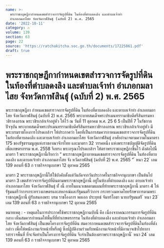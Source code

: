 ```yaml
---
name: >-
  พระราชกฤษฎีกากำหนดเขตสำรวจการจัดรูปที่ดิน ในท้องที่ตำบลดงลิง และตำบลเจ้าท่า
  อำเภอกมลาไสย จังหวัดกาฬสินธุ์ (ฉบับที่ 2) พ.ศ. 2565
date: '2022-10-11'
category: ก
volume: 139
section: 63
page: 22
source: 'https://ratchakitcha.soc.go.th/documents/17225861.pdf'
draft: true
---
```


# พระราชกฤษฎีกากำหนดเขตสำรวจการจัดรูปที่ดิน ในท้องที่ตำบลดงลิง และตำบลเจ้าท่า อำเภอกมลาไสย จังหวัดกาฬสินธุ์ (ฉบับที่ 2) พ.ศ. 2565

พระราชกฤษฎีกา กำหนดเขตสารวจการจัดรูปที่ดิน ในท้องที่ตาบลดงลิง และตาบลเจ้าท่า อำเภอกมลาไสย จังหวัดกาฬสินธุ์ (ฉบับที่ 2) พ.ศ. 2565 พระบาทสมเด็จพระปรเมนทรรามาธิบดีศรีสินทรมหาวชิราลงกรณ พระวชิรเกล้าเจ้าอยู่หัว ให้ไว้ ณ วันที่ 11 ตุลาคม พ.ศ. 25 6 5 เป็นปีที่ 7 ในรัชกาลปัจจุบัน พระบาทสมเด็จพระปรเมนทรรามาธิบดีศรีสินทรมหาวชิราลงกรณ พระวชิรเกล้าเจ้าอยู่หัว มีพระบรมราชโองการโปรดเกล้าฯ ให้ประกาศว่า โดยที่เป็นการสมควรกาหนดเขตสารวจการจัดรูปที่ดิน ในท้องที่ตาบลดงลิง และตาบลเจ้าท่า อำเภอกมลาไสย จังหวัดกาฬสินธุ์ อาศัยอำนาจตามความในมาตรา 175 ของรัฐธรรมนูญแห่งราชอาณาจักรไทย และมาตรา 32 วรรคหนึ่ง แห่งพระราชบัญญัติจัดรูปที่ดินเพื่อเกษตรกรรม พ.ศ. 2558 จึงทรง พระกรุณาโปรดเกล้าฯ ให้ตราพระราชกฤษฎีกาขึ้นไว้ ดังต่อไปนี้ มาตรา 1 พระราชกฤษฎีกานี้เรียกว่า “ พระราชกฤษฎีกากาหนดเขตสารวจการจัดรูปที่ดิน ในท้องที่ตาบลดงลิง และตาบลเจ้าท่า อำเภอกมลาไสย จัง หวัดกาฬสินธุ์ (ฉบับที่ 2) พ.ศ. 2565 ” ้ หนา 22 ่ เลม 139 ตอนที่ 63 ก ราชกิจจานุเบกษา 12 ตุลาคม 2565

มาตรา 2 พระราชกฤษฎีกานี้ให้ใช้บังคับตั้งแต่วันถัดจากวันประกาศในราชกิจจานุเบกษา เป็นต้นไป มาตรา 3 เขตสำรวจการจัดรูปที่ดินตามพระราชกฤษฎีกานี้ อยู่ในท้องที่ตำบลดงลิง และ ตาบลเจ้าท่า อำเภอกมลาไสย จังหวัดกาฬสินธุ์ ทั้ งนี้ ภายในแนวเขตตามแผนที่ท้ายพระราชกฤษฎีกานี้ มาตรา 4 ให้รัฐมนตรีว่าการกระทรวงเกษตรและสหกรณ์และรัฐมนตรีว่าการ กระทรวงมหาดไทยรักษาการตามพระราชกฤษฎีกานี้ ผู้รับสนองพระ บรม ราชโองการ พลเอก ประยุทธ์ จันทร์โอชา นายกรัฐมนตรี ้ หนา 23 ่ เลม 139 ตอนที่ 63 ก ราชกิจจานุเบกษา 12 ตุลาคม 2565



หมายเหตุ : - เหตุผลในการประกาศใช้พระราชกฤษฎีกาฉบับนี้ คือ เนื่องจากคณะกรรมการจัดรูปที่ดินกลาง เห็นสมควรกำหนดให้พื้นที่ที่ทำเกษตรกรรม ในท้องที่ตำบลดงลิง และตำบลเจ้าท่า อำเภอกมลาไสย จังหวัดกาฬสินธุ์ เป็นเขตโครงการจัดรูปที่ดิน สมควรกาหนดเขตสำรวจการจัดรูปที่ดินในท้องที่ดังกล่าว เพื่อให้พนักงานเจ้าหน้าที่หรือผู้ ซึ่งปฏิบัติงานร่วมกับพนักงานเจ้าหน้าที่มีอานาจเข้าไปทาการสารวจพื้นที่ ที่จะจัดทำเป็นโครงการจัดรูปที่ดิน จึงจำเป็นต้องตราพระราชกฤษฎีกานี้ ้ หนา 24 ่ เลม 139 ตอนที่ 63 ก ราชกิจจานุเบกษา 12 ตุลาคม 2565
